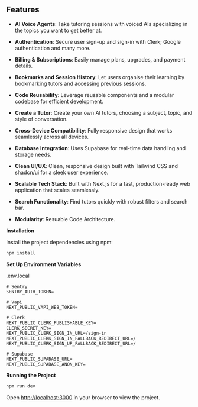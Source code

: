 


## <a name="features"> Features</a>

 - **AI Voice Agents**: Take tutoring sessions with voiced AIs specializing in the topics you want to get better at.

 - **Authentication**: Secure user sign-up and sign-in with Clerk; Google authentication and many more.

 - **Billing & Subscriptions**: Easily manage plans, upgrades, and payment details.

- **Bookmarks and Session History**: Let users organise their learning by bookmarking tutors and accessing previous sessions.

- **Code Reusability**: Leverage reusable components and a modular codebase for efficient development.

- **Create a Tutor**: Create your own AI tutors, choosing a subject, topic, and style of conversation.

- **Cross-Device Compatibility**: Fully responsive design that works seamlessly across all devices.

- **Database Integration**: Uses Supabase for real-time data handling and storage needs.

- **Clean UI/UX**: Clean, responsive design built with Tailwind CSS and shadcn/ui for a sleek user experience.

- **Scalable Tech Stack**: Built with Next.js for a fast, production-ready web application that scales seamlessly.

- **Search Functionality**: Find tutors quickly with robust filters and search bar.

- **Modularity**: Resuable Code Architecture.



**Installation**

Install the project dependencies using npm:

```bash
npm install
```

**Set Up Environment Variables**

.env.local

```env
# Sentry
SENTRY_AUTH_TOKEN=

# Vapi
NEXT_PUBLIC_VAPI_WEB_TOKEN=

# Clerk
NEXT_PUBLIC_CLERK_PUBLISHABLE_KEY=
CLERK_SECRET_KEY=
NEXT_PUBLIC_CLERK_SIGN_IN_URL=/sign-in
NEXT_PUBLIC_CLERK_SIGN_IN_FALLBACK_REDIRECT_URL=/
NEXT_PUBLIC_CLERK_SIGN_UP_FALLBACK_REDIRECT_URL=/

# Supabase
NEXT_PUBLIC_SUPABASE_URL=
NEXT_PUBLIC_SUPABASE_ANON_KEY=
```


**Running the Project**

```bash
npm run dev
```

Open [http://localhost:3000](http://localhost:3000) in your browser to view the project.

